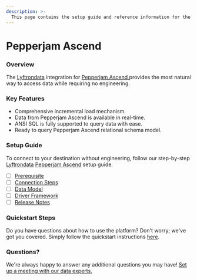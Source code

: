 ```yaml
---
description: >-
  This page contains the setup guide and reference information for the Pepperjam Ascend source connector.
---
```


# Pepperjam Ascend

### Overview

The [Lyftrondata](https://www.lyftrondata.com/) integration for [Pepperjam Ascend](https://www.lyftrondata.com/integration/pepperjam-ascend/)[ ](https://www.lyftrondata.com/integration/pepperjam-ascend/)provides the most natural way to access data while requiring no engineering.

### Key Features

* Comprehensive incremental load mechanism.
* Data from Pepperjam Ascend is available in real-time.&#x20;
* ANSI SQL is fully supported to query data with ease.
* Ready to query Pepperjam Ascend relational schema model.

### Setup Guide

To connect to your destination without engineering, follow our step-by-step [Lyftrondata](https://www.lyftrondata.com/)  [Pepperjam Ascend](https://www.lyftrondata.com/integration/pepperjam-ascend/) setup guide.

* [ ] [Prerequisite](../../marketing-analytics/pepperjam-ascend/prerequisite.md)
* [ ] [Connection Steps](../../marketing-analytics/pepperjam-ascend/connection-steps.md)
* [ ] [Data Model](../../marketing-analytics/pepperjam-ascend/data-model/)
* [ ] [Driver Framework](../../marketing-analytics/pepperjam-ascend/driver-framework/)
* [ ] [Release Notes](../../marketing-analytics/pepperjam-ascend/release-notes.md)

### Quickstart Steps

Do you have questions about how to use the platform? Don't worry; we've got you covered. Simply follow the quickstart instructions [here](../../../quickstart-steps.md).

### Questions? <a href="#questions" id="questions"></a>

We're always happy to answer any additional questions you may have! [Set up a meeting with our data experts.](https://www.lyftrondata.com/book-a-meeting/)

